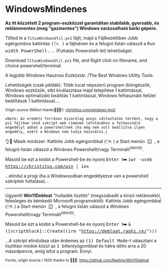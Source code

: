 # WindowsMindenes
<b>Az itt közzétett 2 program-eszközzel garantáltan stabilabb, gyorsabb, és reklámmentes (meg "gazmentes") Windows varázsolható bárki gépére.</b>

Töltsd le a <code>TitusWindowsUtil.ps1</code> fájlt, majd a Fájlkezelőben Jobb egérgombos kattintás <tt>(🖱️↖️ )</tt> a fájlnéven és a felugró listán válaszd a <tt>Run width PowerShell...</tt> (Futtatás Powershell-lel) lehetőséget.

Download <code>TitusWindowsUtil.ps1</code> file, and Right click on filename, and choice powershell/terminal.

A legjobb Windows Hasznos Eszköztár. /The Best Windows Utility Tools.  

Lehetőségek (csak példák): Több tucat népszerű program (böngészők, Windows eszközök, stb) kiválasztása majd telepítése 1 kattintással, Windows optimalizáló beállítás 1 kattintással, Windows felhasználó felület beállítások 1 kattintással....

<sup>Origin source (Million thanks🙏🙏🙏!): <a href="https://christitus.com/windows-tool/" target="_blank">christitus.com/windows-tool/</a></sup>

<sup><tt>✒️Note: Az eredeti forráson kizarólag annyi változtatás történt, hogy a ps1 fájlban lévő szkript web címének lefutásához a felhasználó engedélyt adhat a powershellnek (ha még nem volt beállítva ilyen engedély, ezért a Windows nem tudja használni.)</tt></sup>

👌🥈 Másik módszer:
Kattints Jobb egérgombbal (🖱️↖️ ) a Start menün<kbd> 🪟 </kbd>, a felugró listán válaszd a Windows Powershellt/vagy Terminált<sup>(Win10)</sup>.

Másold be ezt a kódot a Powershell-be és nyomj <kbd> Enter </kbd>t➡️     <tt> iwr -useb https://christitus.com/win | iex </tt>
  
  ...elindul a progi (ha a Windowsodban engedélyezve van a powershell szkriptek futtatása)...<hr>

Ugyanitt <b>Win11Debloat</b> "hulladék tisztitó" (megszabadít a kínzó reklámoktól, felesleges és kémkedő Microsoft programoktól):
Kattints Jobb egérgombbal (🖱️↖️ ) a Start menün<kbd> 🪟 </kbd>, a felugró listán válaszd a Windows Powershellt/vagy Terminált<sup>(Win10)</sup>.

Másold be ezt a kódot a Powershell-be és nyomj <kbd> Enter </kbd>t➡️     <tt> & ([scriptblock]::Create((irm "https://debloat.raphi.re/"))) </tt>

...A szkript elindulása után érdemes az <tt>(1) Default Mode</tt>-t választani a tisztítási módok közül az <kbd> 1 </kbd> billentyűgombbal és hátra dőlni arra a 20 másodpercre, amíg lefut a program. Ennyi.

<sup>Forrás, origin source / 1000 thanks to 🙏🙏🙏:
https://github.com/Raphire/Win11Debloat</sup>


